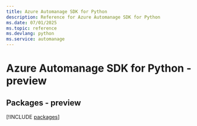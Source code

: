 ```yaml
---
title: Azure Automanage SDK for Python
description: Reference for Azure Automanage SDK for Python
ms.date: 07/01/2025
ms.topic: reference
ms.devlang: python
ms.service: automanage
---
```

# Azure Automanage SDK for Python - preview
## Packages - preview
[!INCLUDE [packages](automanage-index.md)]